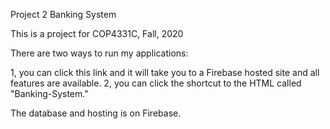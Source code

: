 Project 2 Banking System

This is a project for COP4331C, Fall, 2020


There are two ways to run my applications:

1, you can click this link and it will take you to a Firebase hosted site and all features are available.
2, you can click the shortcut to the HTML called "Banking-System."

The database and hosting is on Firebase.
